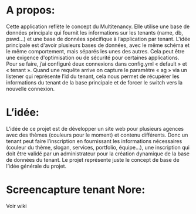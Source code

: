A propos:
===========

Cette application reflète le concept du Multitenancy. Elle utilise une base de données principale qui fournit les informations sur les tenants (name, db, pswd…) et une base de données spécifique à l’application par tenant.
L'idée principale est d'avoir plusieurs bases de données, avec le même schéma et le même comportement, mais séparés les unes des autres. Cela peut être une exigence d'optimisation ou de sécurité pour certaines applications.
Pour se faire, j’ai configuré deux connexions dans config.yml « default » et  « tenant ». Quand une requête arrive on capture le paramètre « ag » via un listener qui représente l’id du tenant, cela nous permet de récupérer les informations du tenant de la base principale et de forcer le switch vers la nouvelle connexion.

L’idée:
===========

L’idée de ce projet est de développer un site web pour plusieurs agences avec des thèmes (couleurs pour le moment) et contenu différents. Donc un tenant peut faire l’inscription en fournissant les informations nécessaires (couleur du thème, slogan, services, portfolio, équipe…), une inscription qui doit être validé par un administrateur pour la création dynamique de la base de données du tenant.
Le projet représente juste le concept de base de l’idée générale du projet.


Screencapture tenant Nore:
===========================

Voir wiki

